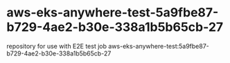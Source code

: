 # aws-eks-anywhere-test-5a9fbe87-b729-4ae2-b30e-338a1b5b65cb-27
repository for use with E2E test job aws-eks-anywhere-test:5a9fbe87-b729-4ae2-b30e-338a1b5b65cb-27
